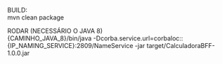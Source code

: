 BUILD:<br>
mvn clean package<br>

RODAR (NECESSÁRIO O JAVA 8)<br>
{CAMINHO_JAVA_8}/bin/java -Dcorba.service.url=corbaloc::{IP_NAMING_SERVICE}:2809/NameService -jar target/CalculadoraBFF-1.0.0.jar 